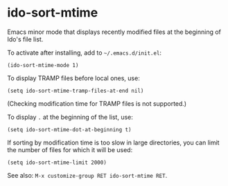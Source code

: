 ido-sort-mtime
==============

Emacs minor mode that displays recently modified files at the beginning of Ido's file list.

To activate after installing, add to `~/.emacs.d/init.el`:

    (ido-sort-mtime-mode 1)

To display TRAMP files before local ones, use:

    (setq ido-sort-mtime-tramp-files-at-end nil)

(Checking modification time for TRAMP files is not supported.)

To display `.` at the beginning of the list, use:

    (setq ido-sort-mtime-dot-at-beginning t)
    
If sorting by modification time is too slow in large directories, you can limit the number of files for which it will be used:

    (setq ido-sort-mtime-limit 2000)

See also: `M-x customize-group RET ido-sort-mtime RET`.
